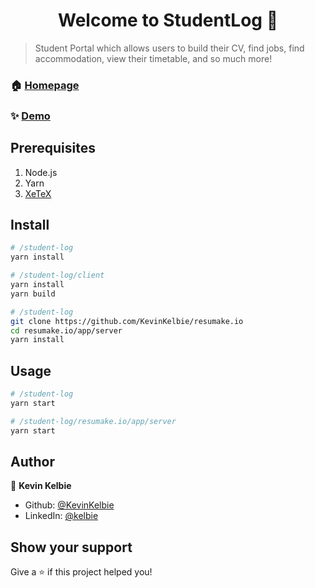 <h1 align="center">Welcome to StudentLog 👋</h1>
<p>
</p>

> Student Portal which allows users to build their CV, find jobs, find accommodation, view their timetable, and so much more!

### 🏠 [Homepage](https://studentlog.io)

### ✨ [Demo](https://studentlog.io)

## Prerequisites

1. Node.js
2. Yarn
3. [XeTeX](https://tex.stackexchange.com/questions/179778/xelatex-under-ubuntu/179811#179811)

## Install

```sh
# /student-log
yarn install
```

```sh
# /student-log/client
yarn install
yarn build
```

```sh
# /student-log
git clone https://github.com/KevinKelbie/resumake.io
cd resumake.io/app/server
yarn install
```

## Usage

```sh
# /student-log
yarn start
```

```sh
# /student-log/resumake.io/app/server
yarn start
```

<!-- ## Run tests

```sh
yarn run test
``` -->

## Author

👤 **Kevin Kelbie**

- Github: [@KevinKelbie](https://github.com/KevinKelbie)
- LinkedIn: [@kelbie](https://linkedin.com/in/kelbie/)

## Show your support

Give a ⭐️ if this project helped you!
